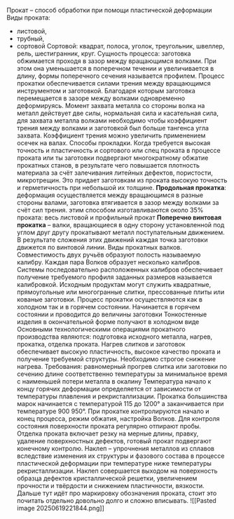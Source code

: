 Прокат – способ обработки при помощи пластической деформации 
Виды проката: 
- листовой, 
- трубный, 
- сортовой 
Сортовой: квадрат, полоса, уголок, треугольник, швеллер, рель, шестигранник, круг.
Сущность процесса: заготовка обжимается проходя в зазор между вращающимся волками. При этом она уменьшается в поперечном течении и увеличивается в длину, формы поперечного сечения называется профилем. Процесс прокатки обеспечивается силами трения между вращающимся инструментом и заготовкой. Благодаря которым заготовка перемещается в зазоре между волками одновременно деформируясь. Момент захвата металла со стороны волка на металл действует две силы, нормальная сила и касательная сила, для захвата металла волками необходимо чтобы коэффициент трения между волками и заготовкой был больше тангенса угла захвата. Коэффициент трения можно увеличить применением осечек на валах. 
Способы прокладки. Когда требуется высокая точность и пластичность и сортового или спец проката в процессе проката или ты заготовки подвергают многократному обжатие прокатных станов, в результате чего повышается плотность материала за счёт залечивания литейных дефектов, пористости, микротрещин. Это придает заготовкам из проката высокую точность и герметичность при небольшой их толщине. 
**Продольная прокатка**: деформация осуществляется между вращающимся в разные стороны валами, заготовка втягивается в зазор между волками за счёт сил трения. этим способом изготавливаются около 35% проката: весь листовой и профильный прокат 
**Поперечно винтовая прокатка** – валки, вращающиеся в одну сторону установленной под углом друг другу прокатывают металл поступательным движением. В результате сложения этих движений каждая точка заготовки движется по винтовой линии. Виды прокатных валков. Совместимость двух ручьёв образуют полость называемую калибру. Каждая пара Волков образует несколько калибров. Системы последовательно расположенных калибров обеспечивает получение требуемого профиля заданных размеров называется калибровкой. Исходным продуктам могут служить квадратные, прямоугольные или многогранные слитки, прессованные плиты или кованые заготовки. Процесс прокатки осуществляются как в холодном так и в горячем состоянии. Начинается в горячем состоянии и проводится до величины заготовки Тонкостенные изделия в окончательной форме получают в холодном виде Основными технологическими операциями прокатного производства являются: подготовка исходного металла, нагрев, прокатка, отделка проката. Нагрев слитков и заготовок обеспечивает высокую пластичность, высокое качество проката и получение требуемой структуры. Необходимо строгое снижение нагрева. Требования: равномерный прогрев слитка или заготовки по сечению длине соответственно температуры за минимальное время с наименьшей потери металла в окалину Температура начало к концу горячих деформации определяется от зависимости от температуры плавления и рекристаллизации. Прокатка большинства марок начинается с температурой 115 до 1200° а заканчивается при температуре 900 950°. При прокатке контролируются начало и конец процесса, режим обжатия, настройка Волков. Для контроля состояния поверхности проката регулярно отпирают пробы. Отделка проката включает резку на мерные длины, правку, удаление поверхностных дефектов, готовый прокат подвергают конечному контролю. Наклеп – упрочнения металлов из сплавов вследствие изменения их структуры и фазового состава в процессе пластической деформации при температуре ниже температуры рекристаллизации. Наклеп совершается выходом на поверхность образца дефектов кристаллической решетки, увеличением прочности и твёрдости и снижением пластичности, вязкости. Дальше тут идёт про маркировку обозначения проката, стоит это почитать отдельно довольно долго и сложно вписывать.
![[Pasted image 20250619221844.png]]
